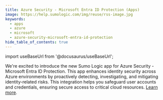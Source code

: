 ```yaml
---
title: Azure Security - Microsoft Entra ID Protection (Apps)
image: https://help.sumologic.com/img/reuse/rss-image.jpg
keywords:
  - apps
  - azure
  - microsoft
  - azure-security-microsoft-entra-id-protection
hide_table_of_contents: true    
---
```


import useBaseUrl from '@docusaurus/useBaseUrl';

We're excited to introduce the new Sumo Logic app for Azure Security - Microsoft Entra ID Protection. This app enhances identity security across Azure environments by proactively detecting, investigating, and mitigating identity-related risks. This integration helps you safeguard user accounts and credentials, ensuring secure access to critical cloud resources. [Learn more](/docs/integrations/microsoft-azure/azure-security-microsoft-entra-id-protection/).
